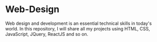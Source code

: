 # Web-Design
Web design and development is an essential technical skills in today's world. In this repository, I will share all my projects using HTML, CSS, JavaScript, JQuery, ReactJS and so on.
